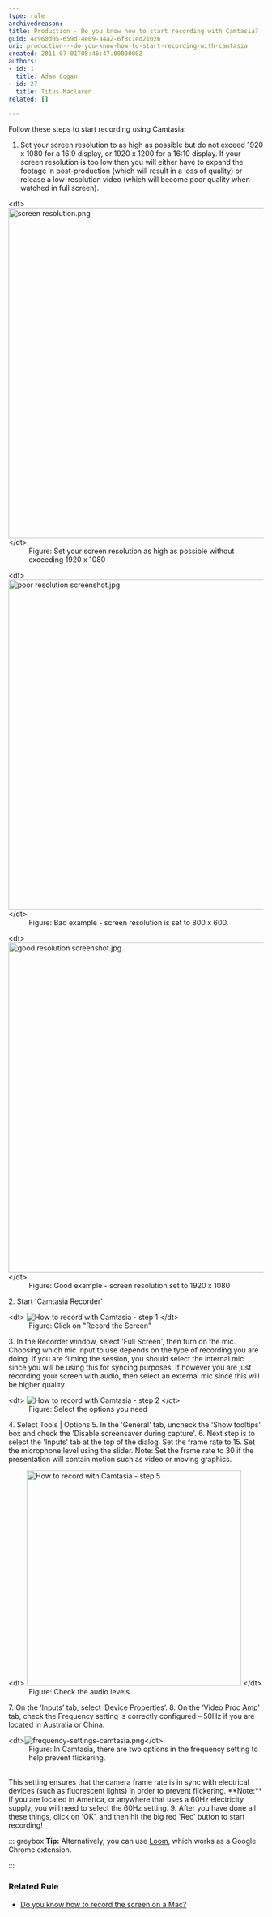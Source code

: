 ```yaml
---
type: rule
archivedreason: 
title: Production - Do you know how to start recording with Camtasia?
guid: 4c960d05-659d-4e09-a4a2-6f8c1ed21026
uri: production---do-you-know-how-to-start-recording-with-camtasia
created: 2011-07-01T08:46:47.0000000Z
authors:
- id: 1
  title: Adam Cogan
- id: 27
  title: Titus Maclaren
related: []

---
```


Follow these steps to start recording using Camtasia: 

<!--endintro-->

1. Set your screen resolution to as high as possible but do not exceed 1920 x 1080 for a 16:9 display, or 1920 x 1200 for a 16:10 display. If your screen resolution is too low then you will either have to expand the footage in post-production (which will result in a loss of quality) or release a low-resolution video (which will become poor quality when watched in full screen).
<dl class="image">&lt;dt&gt; 
         <img alt="screen resolution.png" src="screen resolution.png" style="width:650px;"> 
         <br>
      &lt;/dt&gt;<dd>Figure: Set your screen resolution as high as possible without exceeding 1920 x 1080</dd></dl><dl class="badImage">&lt;dt&gt; 
         <img alt="poor resolution screenshot.jpg" src="poor resolution screenshot.jpg" style="width:650px;"> 
      &lt;/dt&gt;<dd>Figure: Bad example - screen resolution is set to 800 x 600.</dd></dl><dl class="goodImage">&lt;dt&gt; 
         <img alt="good resolution screenshot.jpg" src="good resolution screenshot.jpg" style="width:650px;"> 
      &lt;/dt&gt;<dd>Figure: Good example - screen resolution set to 1920 x 1080</dd></dl>2. Start 'Camtasia Recorder' <br>      <dl class="image">&lt;dt&gt; 
            <img alt="How to record with Camtasia - step 1" src="record-camtasia-1.jpg"> 
         &lt;/dt&gt;<dd>Figure: Click on "Record the Screen"</dd></dl>
3. In the Recorder window, select 'Full Screen', then turn on the mic. Choosing which mic input to use depends on the type of recording you are doing. If you are filming the session, you should select the internal mic since you will be using this for syncing purposes. If however you are just recording your screen with audio, then select an external mic since this will be higher quality. <br>      <dl class="image">&lt;dt&gt; 
            <img alt="How to record with Camtasia - step 2" src="record-camtasia-2.jpg"> 
         &lt;/dt&gt;<dd>Figure: Select the options you need</dd></dl>
4. Select Tools | Options
5. In the 'General' tab, uncheck the 'Show tooltips' box and check the 'Disable screensaver during capture'.
6. Next step is to select the 'Inputs' tab at the top of the dialog. Set the frame rate to 15. Set the microphone level using the slider. Note: Set the frame rate to 30 if the presentation will contain motion such as video or moving graphics.
<dl class="image">&lt;dt&gt; 
         <img alt="How to record with Camtasia - step 5" src="record-camtasia-3.jpg" style="width:424px;"> 
      &lt;/dt&gt;<dd>Figure: Check the audio levels</dd></dl>7. On the ‘Inputs’ tab, select ‘Device Properties’.
8. On the ‘Video Proc Amp’ tab, check the Frequency setting is correctly configured – 50Hz if you are located in Australia or China.<br>   <dl class="image">&lt;dt&gt;<img src="frequency-settings-camtasia.png" alt="frequency-settings-camtasia.png">&lt;/dt&gt;<dd>Figure: In Camtasia, there are two options in the frequency setting to help prevent flickering.</dd></dl><br>   This setting ensures that the camera frame rate is in sync with electrical devices (such as fluorescent lights) in order to prevent flickering.
 **Note:** If you are located in America, or anywhere that uses a 60Hz electricity supply, you will need to select the 60Hz setting.
9. After you have done all these things, click on 'OK', and then hit the big red 'Rec' button to start recording!



::: greybox
**Tip:** Alternatively, you can use     [Loom](https://www.useloom.com/), which works as a Google Chrome extension.     

:::


### Related Rule


* [Do you know how to record the screen on a Mac?](/_layouts/15/FIXUPREDIRECT.ASPX?WebId=3dfc0e07-e23a-4cbb-aac2-e778b71166a2&TermSetId=07da3ddf-0924-4cd2-a6d4-a4809ae20160&TermId=2934ebec-62ef-4dcf-a300-bd4f84f211c8)
